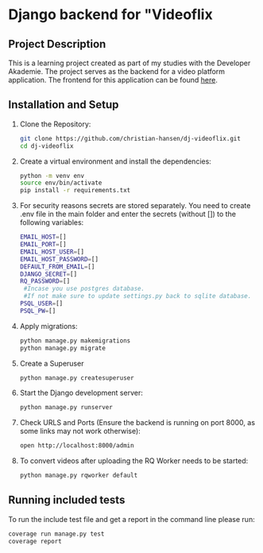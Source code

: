 # Django backend for "Videoflix

## Project Description

This is a learning project created as part of my studies with the Developer Akademie. The project serves as the backend for a video platform application. The frontend for this application can be found [here](https://github.com/christian-hansen/ng-videoflix).

## Installation and Setup

1. Clone the Repository:
    ```bash
    git clone https://github.com/christian-hansen/dj-videoflix.git
    cd dj-videoflix
    ```
2. Create a virtual environment and install the dependencies:
    ```bash
    python -m venv env
    source env/bin/activate
    pip install -r requirements.txt
    ```
3. For security reasons secrets are stored separately. You need to create .env file in the main folder and enter the secrets (without []) to the following variables:
    ```bash
    EMAIL_HOST=[]
    EMAIL_PORT=[]
    EMAIL_HOST_USER=[]
    EMAIL_HOST_PASSWORD=[]
    DEFAULT_FROM_EMAIL=[]
    DJANGO_SECRET=[]
    RQ_PASSWORD=[]
     #Incase you use postgres database. 
     #If not make sure to update settings.py back to sqlite database.
    PSQL_USER=[]
    PSQL_PW=[]
    ```
4. Apply migrations:
    ```bash
    python manage.py makemigrations
    python manage.py migrate
    ```
5. Create a Superuser
    ```bash
    python manage.py createsuperuser
    ```
6. Start the Django development server:
    ```bash
    python manage.py runserver
    ```
7. Check URLS and Ports (Ensure the backend is running on port 8000, as some links may not work otherwise):
    ```bash
    open http://localhost:8000/admin
    ```
8. To convert videos after uploading the RQ Worker needs to be started:
    ```bash
    python manage.py rqworker default
    ```

## Running included tests
To run the include test file and get a report in the command line please run:
```bash
coverage run manage.py test
coverage report
```
